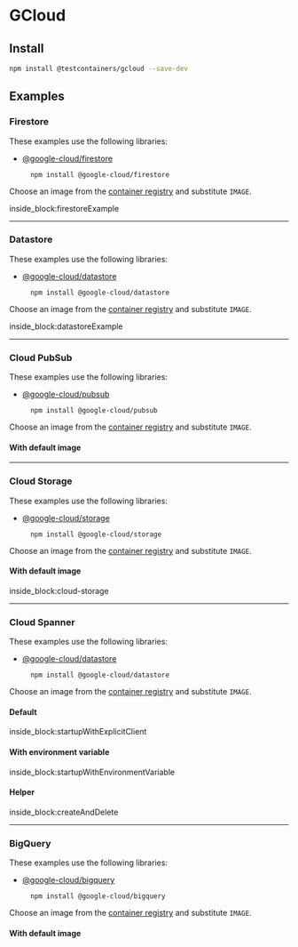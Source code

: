 # GCloud

## Install

```bash
npm install @testcontainers/gcloud --save-dev
```

## Examples

### Firestore

These examples use the following libraries:

- [@google-cloud/firestore](https://www.npmjs.com/package/@google-cloud/firestore)

        npm install @google-cloud/firestore

Choose an image from the [container registry](https://gcr.io/google.com/cloudsdktool/google-cloud-cli) and substitute `IMAGE`.

<!--codeinclude-->
[](../../packages/modules/gcloud/src/firestore-emulator-container.test.ts) inside_block:firestoreExample 
<!--/codeinclude-->

---
 
### Datastore

These examples use the following libraries:

- [@google-cloud/datastore](https://www.npmjs.com/package/@google-cloud/datastore)

        npm install @google-cloud/datastore

Choose an image from the [container registry](https://gcr.io/google.com/cloudsdktool/google-cloud-cli) and substitute `IMAGE`.
 
<!--codeinclude-->
[](../../packages/modules/gcloud/src/datastore-emulator-container.test.ts) inside_block:datastoreExample
<!--/codeinclude-->
 
---

### Cloud PubSub

These examples use the following libraries:

- [@google-cloud/pubsub](https://www.npmjs.com/package/@google-cloud/pubsub)

        npm install @google-cloud/pubsub

Choose an image from the [container registry](https://gcr.io/google.com/cloudsdktool/google-cloud-cli) and substitute `IMAGE`.

#### With default image

<!--codeinclude-->
[](../../packages/modules/gcloud/src/pubsub-emulator-container.test.ts)
<!--/codeinclude-->

---

### Cloud Storage

These examples use the following libraries:

- [@google-cloud/storage](https://www.npmjs.com/package/@google-cloud/storage)

        npm install @google-cloud/storage

Choose an image from the [container registry](https://hub.docker.com/r/fsouza/fake-gcs-server) and substitute `IMAGE`.

#### With default image

<!--codeinclude-->
[](../../packages/modules/gcloud/src/cloudstorage-emulator-container.test.ts) inside_block:cloud-storage
<!--/codeinclude-->

---

### Cloud Spanner

These examples use the following libraries:

- [@google-cloud/datastore](https://www.npmjs.com/package/@google-cloud/datastore)

        npm install @google-cloud/datastore

Choose an image from the [container registry](https://gcr.io/cloud-spanner-emulator/emulator:1.5.37) and substitute `IMAGE`.

#### Default

<!--codeinclude-->
[](../../packages/modules/gcloud/src/spanner-emulator-container.test.ts) inside_block:startupWithExplicitClient
<!--/codeinclude-->

#### With environment variable

<!--codeinclude-->
[](../../packages/modules/gcloud/src/spanner-emulator-container.test.ts) inside_block:startupWithEnvironmentVariable
<!--/codeinclude-->

#### Helper

<!--codeinclude-->
[](../../packages/modules/gcloud/src/spanner-emulator-helper.test.ts) inside_block:createAndDelete
<!--/codeinclude-->

---

### BigQuery

These examples use the following libraries:

- [@google-cloud/bigquery](https://www.npmjs.com/package/@google-cloud/bigquery)

        npm install @google-cloud/bigquery

Choose an image from the [container registry](https://ghcr.io/goccy/bigquery-emulator) and substitute `IMAGE`.

#### With default image

<!--codeinclude-->
[](../../packages/modules/gcloud/src/bigquery-emulator-container.test.ts)
<!--/codeinclude-->
